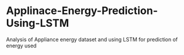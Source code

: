 # Applinace-Energy-Prediction-Using-LSTM
Analysis of Appliance energy dataset and using LSTM for prediction of energy used
